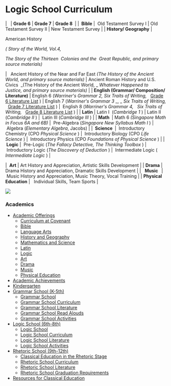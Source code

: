 # Logic School Curriculum

| <span> </span> | <span>**<span>Grade 6</span>**</span>  | <span>**<span>Grade 7</span>**</span>  | <span>**<span>Grade 8 </span>**</span> |
| <span>**<span> Bible</span>**</span> | <span> Old Testament</span> <span>Survey I</span>  | <span>Old Testament
Survey II</span>  | <span>New Testament
Survey</span>  |
| <span>**<span>History/
Geography</span>**</span>  | <span></span>

<span>American History</span>

<span><span>_(_</span> _<span>Story of the World, Vol.4,</span>_</span>

<span>_<span>The Story of the Thirteen </span>_</span> _<span>Colonies and the </span>_ _<span>Great Republic,</span>_ _<span>and
primary source materials)</span>_

 | <span><span> </span>
<span>Ancient History</span>
<span>of the Near and Far East</span>
_<span>(The History of the Ancient World, and primary source materials)</span>_</span>  | <span><span>Ancient Roman History</span>
<span>and U.S. Civics </span>
<span>_(The History of the Ancient World, _ _Whatever Happened
to Justice, and primary
source materials)_</span></span>  |
| <span>**<span>English
(Grammar/
Composition/
Literature)</span>**</span> | <span><span>English 6</span>
<span>(_Warriner's Grammar 2,_
_Six Traits of Writing,_  </span>
[<span>Grade 6 Literature List</span>](http://www.covenantclassicalschool.org/pages/page.asp?page_id=99341) <span>)</span></span> |  <span><span>English 7</span>
<span>(_Warriner's Grammar 3_ _, _
_Six Traits of Writing,_  </span>
[<span>Grade 7 Literature List</span>](http://www.covenantclassicalschool.org/pages/page.asp?page_id=99341) <span>)</span></span>  | <span><span> English 8</span>
<span>(_Warriner's Grammar 4,_  
_Six Traits of Writing,_  </span>
[<span>Grade 8 Literature List</span>](http://www.covenantclassicalschool.org/pages/page.asp?page_id=99341) <span>)</span></span> |
| <span>**<span>Latin</span>**</span>  | <span><span>Latin I </span>
<span>(_Cambridge 1_ )</span></span> | <span><span>Latin II </span>
<span>(_Cambridge II_ )</span></span> | <span><span> Latin III</span>
<span>(_Cambridge III_ )</span></span> |
| <span>**<span>Math </span>**</span> | <span><span>Math 6</span>
_<span>(Singapore
Math in Focus 6A and 6B)</span>_</span> | <span><span> Pre-Algebra</span>
<span>(_Singapore
New Syllabus Math I_ )</span></span>  | <span><span> Algebra</span>
<span>(_Elementary Algebra_, Jacobs)</span></span>  |
| <span>**<span> Science </span>**</span> | <span><span> Introductory</span>
<span>Chemistry</span>
<span>(CPO _Physical Science_ )</span></span> | <span><span> Introductory</span>
<span>Biology</span>
<span>(CPO _Life Science_ )</span></span> | <span><span> Introductory</span>
<span>Physics</span>
<span>(CPO _Foundations of
Physical Science_ )</span></span> |
| <span>**<span> Logic</span>**</span> | <span><span> Pre-Logic</span>
<span>(_The Fallacy Detective,
The Thinking Toolbox_ )</span></span> | <span><span> Introductory Logic</span>
<span>(_The Discovery of Deduction_ )</span></span> | <span><span> Intermediate Logic</span>
<span>(</span> _<span>Intermediate Logic</span>_ <span>)</span></span> |

| <span> **<span>Art</span>**</span> | <span>Art History and Appreciation, Artistic Skills Development</span>  |
| <span><span>**Drama**</span></span>  | <span><span>Drama History and Appreciation, Dramatic Skills Development</span></span>  |
| <span>  **<span>Music  </span>**</span> | <span> Music History and Appreciation, Music Theory, Vocal Training</span> |
| <span>**<span>Physical
Education</span>**</span> | <span>  Individual Skills, Team Sports</span> |

![](http://www.covenantclassicalschool.org/uploads/logicschoolcurriculum-W.jpg)

### Academics

*   [Academic Offerings](http://www.covenantclassicalschool.org/pages/page.asp?page_id=104567)
    *   [Curriculum at Covenant](http://www.covenantclassicalschool.org/curriculum)
    *   [Bible](http://www.covenantclassicalschool.org/pages/page.asp?page_id=104567)
    *   [Language Arts](http://www.covenantclassicalschool.org/pages/page.asp?page_id=104568)
    *   [History and Geography](http://www.covenantclassicalschool.org/pages/page.asp?page_id=104569)
    *   [Mathematics and Science](http://www.covenantclassicalschool.org/pages/page.asp?page_id=104570)
    *   [Latin](http://www.covenantclassicalschool.org/pages/page.asp?page_id=104721)
    *   [Logic](http://www.covenantclassicalschool.org/pages/page.asp?page_id=104572)
    *   [Art](http://www.covenantclassicalschool.org/pages/page.asp?page_id=151325)
    *   [Drama](http://www.covenantclassicalschool.org/pages/page.asp?page_id=151324)
    *   [Music](http://www.covenantclassicalschool.org/pages/page.asp?page_id=104573)
    *   [Physical Education](http://www.covenantclassicalschool.org/pages/page.asp?page_id=104574)
*   [Academic Achievements](http://www.covenantclassicalschool.org/pages/page.asp?page_id=151308)
*   [Kindergarten](http://www.covenantclassicalschool.org/kindergarten)
*   [Grammar School (K-5th)](http://www.covenantclassicalschool.org/pages/page.asp?page_id=98010)
    *   [Grammar School](http://www.covenantclassicalschool.org/grammar)
    *   [Grammar School Curriculum](http://www.covenantclassicalschool.org/pages/page.asp?page_id=98011)
    *   [Grammar School Literature](http://www.covenantclassicalschool.org/pages/page.asp?page_id=99340)
    *   [Grammar School Read Alouds](http://www.covenantclassicalschool.org/pages/page.asp?page_id=102886)
    *   [Grammar School Activities](http://www.covenantclassicalschool.org/pages/page.asp?page_id=98012)
*   [Logic School (6th-8th)](http://www.covenantclassicalschool.org/pages/page.asp?page_id=98133)
    *   [Logic School](http://www.covenantclassicalschool.org/logic-school)
    *   [Logic School Curriculum](http://www.covenantclassicalschool.org/pages/page.asp?page_id=98134)
    *   [Logic School Literature](http://www.covenantclassicalschool.org/pages/page.asp?page_id=99341)
    *   [Logic School Activities](http://www.covenantclassicalschool.org/pages/page.asp?page_id=98135)
*   [Rhetoric School (9th-12th)](http://www.covenantclassicalschool.org/pages/page.asp?page_id=98136)
    *   [Classical Education in the Rhetoric Stage](http://www.covenantclassicalschool.org/pages/page.asp?page_id=98136)
    *   [Rhetoric School Curriculum](http://www.covenantclassicalschool.org/pages/page.asp?page_id=98137)
    *   [Rhetoric School Literature](http://www.covenantclassicalschool.org/pages/page.asp?page_id=112638)
    *   [Rhetoric School Graduation Requirements](http://www.covenantclassicalschool.org/pages/page.asp?page_id=172045)
*   [Resources for Classical Education](http://www.covenantclassicalschool.org/resources)